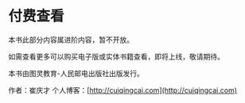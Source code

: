 # 付费查看

本书此部分内容属进阶内容，暂不开放。

如需查看更多可以购买电子版或实体书籍查看，即将上线，敬请期待。

本书由图灵教育-人民邮电出版社出版发行。

作者：崔庆才  个人博客：[http://cuiqingcai.com](http://cuiqingcai.com)

